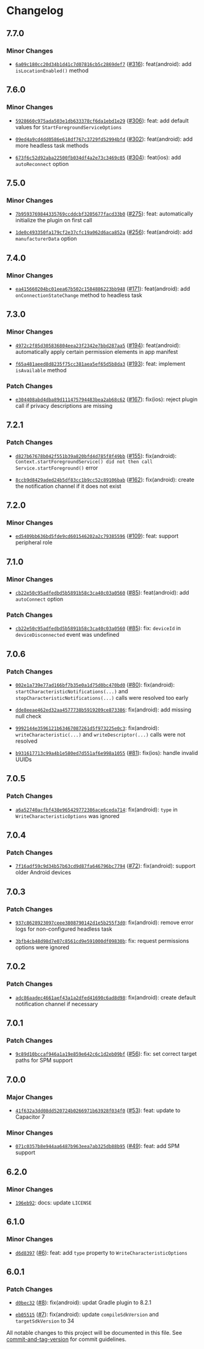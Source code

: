 # Changelog

## 7.7.0

### Minor Changes

- [`6a09c180cc20d34b1d41c7d07816cb5c2869def7`](https://github.com/capawesome-team/capacitor-plugins-sponsorware/commit/6a09c180cc20d34b1d41c7d07816cb5c2869def7) ([#316](https://github.com/capawesome-team/capacitor-plugins-sponsorware/pull/316)): feat(android): add `isLocationEnabled()` method

## 7.6.0

### Minor Changes

- [`5928660c975ada503e1db633378cf6da1ebd1e29`](https://github.com/capawesome-team/capacitor-plugins-sponsorware/commit/5928660c975ada503e1db633378cf6da1ebd1e29) ([#306](https://github.com/capawesome-team/capacitor-plugins-sponsorware/pull/306)): feat: add default values for `StartForegroundServiceOptions`

- [`09ed4a9cd4dd0586e618df767c3729fd52994bfd`](https://github.com/capawesome-team/capacitor-plugins-sponsorware/commit/09ed4a9cd4dd0586e618df767c3729fd52994bfd) ([#302](https://github.com/capawesome-team/capacitor-plugins-sponsorware/pull/302)): feat(android): add more headless task methods

- [`673f6c52d92aba22500fb034df4a2e73c3469c05`](https://github.com/capawesome-team/capacitor-plugins-sponsorware/commit/673f6c52d92aba22500fb034df4a2e73c3469c05) ([#304](https://github.com/capawesome-team/capacitor-plugins-sponsorware/pull/304)): feat(ios): add `autoReconnect` option

## 7.5.0

### Minor Changes

- [`7b9593769844335769ccddcbf3205677facd33b0`](https://github.com/capawesome-team/capacitor-plugins-sponsorware/commit/7b9593769844335769ccddcbf3205677facd33b0) ([#275](https://github.com/capawesome-team/capacitor-plugins-sponsorware/pull/275)): feat: automatically initialize the plugin on first call

- [`1de0c493350fa179cf2e37cfc19a062d6aca852a`](https://github.com/capawesome-team/capacitor-plugins-sponsorware/commit/1de0c493350fa179cf2e37cfc19a062d6aca852a) ([#256](https://github.com/capawesome-team/capacitor-plugins-sponsorware/pull/256)): feat(android): add `manufacturerData` option

## 7.4.0

### Minor Changes

- [`ea415660204bc01eea67b502c1584886223bb948`](https://github.com/capawesome-team/capacitor-plugins-sponsorware/commit/ea415660204bc01eea67b502c1584886223bb948) ([#171](https://github.com/capawesome-team/capacitor-plugins-sponsorware/pull/171)): feat(android): add `onConnectionStateChange` method to headless task

## 7.3.0

### Minor Changes

- [`4972c2f85d305836804eea23f2342e7bbd287aa5`](https://github.com/capawesome-team/capacitor-plugins-sponsorware/commit/4972c2f85d305836804eea23f2342e7bbd287aa5) ([#194](https://github.com/capawesome-team/capacitor-plugins-sponsorware/pull/194)): feat(android): automatically apply certain permission elements in app manifest

- [`f65a481aeed8d8235f75cc381aea5ef65d5b8da3`](https://github.com/capawesome-team/capacitor-plugins-sponsorware/commit/f65a481aeed8d8235f75cc381aea5ef65d5b8da3) ([#193](https://github.com/capawesome-team/capacitor-plugins-sponsorware/pull/193)): feat: implement `isAvailable` method

### Patch Changes

- [`e304408abd4dba89d111475794483bea2ab68c62`](https://github.com/capawesome-team/capacitor-plugins-sponsorware/commit/e304408abd4dba89d111475794483bea2ab68c62) ([#167](https://github.com/capawesome-team/capacitor-plugins-sponsorware/pull/167)): fix(ios): reject plugin call if privacy descriptions are missing

## 7.2.1

### Patch Changes

- [`d827b67678b042f551b39a820bfd4d785f8f49bb`](https://github.com/capawesome-team/capacitor-plugins-sponsorware/commit/d827b67678b042f551b39a820bfd4d785f8f49bb) ([#155](https://github.com/capawesome-team/capacitor-plugins-sponsorware/pull/155)): fix(android): `Context.startForegroundService() did not then call Service.startForeground()` error

- [`8ccb9d8429aded24b5df83cc1b9cc52c89106bab`](https://github.com/capawesome-team/capacitor-plugins-sponsorware/commit/8ccb9d8429aded24b5df83cc1b9cc52c89106bab) ([#162](https://github.com/capawesome-team/capacitor-plugins-sponsorware/pull/162)): fix(android): create the notification channel if it does not exist

## 7.2.0

### Minor Changes

- [`ed5409bb636bd5fde9cd601546202a2c79385596`](https://github.com/capawesome-team/capacitor-plugins-sponsorware/commit/ed5409bb636bd5fde9cd601546202a2c79385596) ([#109](https://github.com/capawesome-team/capacitor-plugins-sponsorware/pull/109)): feat: support peripheral role

## 7.1.0

### Minor Changes

- [`cb22e50c95adfedbd5b5891b58c3ca40c03a0560`](https://github.com/capawesome-team/capacitor-plugins-sponsorware/commit/cb22e50c95adfedbd5b5891b58c3ca40c03a0560) ([#85](https://github.com/capawesome-team/capacitor-plugins-sponsorware/pull/85)): feat(android): add `autoConnect` option

### Patch Changes

- [`cb22e50c95adfedbd5b5891b58c3ca40c03a0560`](https://github.com/capawesome-team/capacitor-plugins-sponsorware/commit/cb22e50c95adfedbd5b5891b58c3ca40c03a0560) ([#85](https://github.com/capawesome-team/capacitor-plugins-sponsorware/pull/85)): fix: `deviceId` in `deviceDisconnected` event was undefined

## 7.0.6

### Patch Changes

- [`002e1a739e77ad166bf7b35e0a1d75d0bc470bd0`](https://github.com/capawesome-team/capacitor-plugins-sponsorware/commit/002e1a739e77ad166bf7b35e0a1d75d0bc470bd0) ([#80](https://github.com/capawesome-team/capacitor-plugins-sponsorware/pull/80)): fix(android): `startCharacteristicNotifications(...)` and `stopCharacteristicNotifications(...)` calls were resolved too early

- [`dde8eeae462ed32aa4577738b5919209ce873386`](https://github.com/capawesome-team/capacitor-plugins-sponsorware/commit/dde8eeae462ed32aa4577738b5919209ce873386): fix(android): add missing null check

- [`9992144e3596121b63467087261d5f973225e0c3`](https://github.com/capawesome-team/capacitor-plugins-sponsorware/commit/9992144e3596121b63467087261d5f973225e0c3): fix(android): `writeCharacteristic(...)` and `writeDescriptor(...)` calls were not resolved

- [`b931617713c99a4b1e580ed7d551af6e998a1055`](https://github.com/capawesome-team/capacitor-plugins-sponsorware/commit/b931617713c99a4b1e580ed7d551af6e998a1055) ([#81](https://github.com/capawesome-team/capacitor-plugins-sponsorware/pull/81)): fix(ios): handle invalid UUIDs

## 7.0.5

### Patch Changes

- [`a6a52740acfbf438e965429772386ace6ceda714`](https://github.com/capawesome-team/capacitor-plugins-sponsorware/commit/a6a52740acfbf438e965429772386ace6ceda714): fix(android): `type` in `WriteCharacteristicOptions` was ignored

## 7.0.4

### Patch Changes

- [`7f16adf59c9d34b57b63cd9d87fa646796bc7794`](https://github.com/capawesome-team/capacitor-plugins-sponsorware/commit/7f16adf59c9d34b57b63cd9d87fa646796bc7794) ([#72](https://github.com/capawesome-team/capacitor-plugins-sponsorware/pull/72)): fix(android): support older Android devices

## 7.0.3

### Patch Changes

- [`937c8628923097ceee3808790142d1e5b255f3d0`](https://github.com/capawesome-team/capacitor-plugins-sponsorware/commit/937c8628923097ceee3808790142d1e5b255f3d0): fix(android): remove error logs for non-configured headless task

- [`3bfb4cb48d98d7e07c8561cd9e591000df09830b`](https://github.com/capawesome-team/capacitor-plugins-sponsorware/commit/3bfb4cb48d98d7e07c8561cd9e591000df09830b): fix: request permissions options were ignored

## 7.0.2

### Patch Changes

- [`adc86aadec4661aef43a1a2dfed41690c6ad8d98`](https://github.com/capawesome-team/capacitor-plugins-sponsorware/commit/adc86aadec4661aef43a1a2dfed41690c6ad8d98): fix(android): create default notification channel if necessary

## 7.0.1

### Patch Changes

- [`9c89d10bccaf946a1a19e859e642c6c1d2eb09bf`](https://github.com/capawesome-team/capacitor-plugins-sponsorware/commit/9c89d10bccaf946a1a19e859e642c6c1d2eb09bf) ([#56](https://github.com/capawesome-team/capacitor-plugins-sponsorware/pull/56)): fix: set correct target paths for SPM support

## 7.0.0

### Major Changes

- [`41f632a3dd08dd520724b0266971b63928f034f0`](https://github.com/capawesome-team/capacitor-plugins-sponsorware/commit/41f632a3dd08dd520724b0266971b63928f034f0) ([#53](https://github.com/capawesome-team/capacitor-plugins-sponsorware/pull/53)): feat: update to Capacitor 7

### Minor Changes

- [`071c0357b8e944aa6487b963eea7ab325db88b95`](https://github.com/capawesome-team/capacitor-plugins-sponsorware/commit/071c0357b8e944aa6487b963eea7ab325db88b95) ([#49](https://github.com/capawesome-team/capacitor-plugins-sponsorware/pull/49)): feat: add SPM support

## 6.2.0

### Minor Changes

- [`196eb92`](https://github.com/capawesome-team/capacitor-plugins-sponsorware/commit/196eb92e6a34cddc7b4d83f42a00f01d37c3a473): docs: update `LICENSE`

## 6.1.0

### Minor Changes

- [`d6d8397`](https://github.com/capawesome-team/capacitor-plugins-sponsorware/commit/d6d83973e0c177a87fb21f11a95be1b2b5b77c68) ([#6](https://github.com/capawesome-team/capacitor-plugins-sponsorware/pull/6)): feat: add `type` property to `WriteCharacteristicOptions`

## 6.0.1

### Patch Changes

- [`d0bec32`](https://github.com/capawesome-team/capacitor-plugins-sponsorware/commit/d0bec32eb6f4df79b19937103aca7be2118cc657) ([#8](https://github.com/capawesome-team/capacitor-plugins-sponsorware/pull/8)): fix(android): updat Gradle plugin to 8.2.1

* [`eb05515`](https://github.com/capawesome-team/capacitor-plugins-sponsorware/commit/eb055152cfe1d035bf4803092542dc6330bebb94) ([#7](https://github.com/capawesome-team/capacitor-plugins-sponsorware/pull/7)): fix(android): update `compileSdkVersion` and `targetSdkVersion` to 34

All notable changes to this project will be documented in this file. See [commit-and-tag-version](https://github.com/absolute-version/commit-and-tag-version) for commit guidelines.
